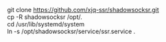 git clone https://github.com/xjq-ssr/shadowsocksr.git  
cp -R shadowsocksr /opt/.  
cd /usr/lib/systemd/system  
ln -s /opt/shadowsocksr/service/ssr.service .  
